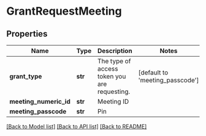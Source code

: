 # GrantRequestMeeting

## Properties
Name | Type | Description | Notes
------------ | ------------- | ------------- | -------------
**grant_type** | **str** | The type of access token you are requesting. | [default to 'meeting_passcode']
**meeting_numeric_id** | **str** | Meeting ID | 
**meeting_passcode** | **str** | Pin | 

[[Back to Model list]](../README.md#documentation-for-models) [[Back to API list]](../README.md#documentation-for-api-endpoints) [[Back to README]](../README.md)


